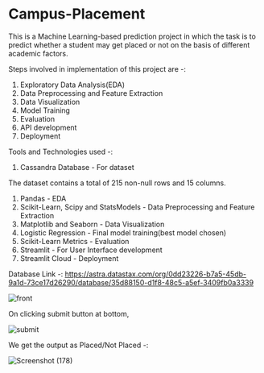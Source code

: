 # Campus-Placement 
This is a Machine Learning-based prediction project in which the task is to predict whether a student may get placed or not on the basis of different academic factors.

Steps involved in implementation of this project are -:
1. Exploratory Data Analysis(EDA)
2. Data Preprocessing and Feature Extraction
3. Data Visualization
5. Model Training
6. Evaluation
7. API development
8. Deployment

Tools and Technologies used -:
1. Cassandra Database - For dataset

The dataset contains a total of 215 non-null rows and 15 columns.

1. Pandas - EDA 
2. Scikit-Learn, Scipy and StatsModels - Data Preprocessing and Feature Extraction
3. Matplotlib and Seaborn - Data Visualization
4. Logistic Regression - Final model training(best model chosen)
5. Scikit-Learn Metrics - Evaluation
6. Streamlit - For User Interface development
7. Streamlit Cloud - Deployment

Database Link -: https://astra.datastax.com/org/0dd23226-b7a5-45db-9a1d-73ce17d26290/database/35d88150-d1f8-48c5-a5ef-3409fb0a3339


![front](https://github.com/anu-gtb/Campus-Placement/assets/140297541/2f15e333-29ac-4457-b17d-73a8b276d686)



On clicking submit button at bottom,


![submit](https://github.com/anu-gtb/Campus-Placement/assets/140297541/d325d2d7-a952-4606-bbde-532888c8de3f)



We get the output as Placed/Not Placed -:


![Screenshot (178)](https://github.com/anu-gtb/Campus-Placement/assets/140297541/30fb59ba-9cb0-4ca9-934c-954b15bc5a29)

